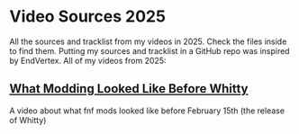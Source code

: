 # Video Sources 2025
All the sources and tracklist from my videos in 2025. Check the files inside to find them. Putting my sources and tracklist in a GitHub repo was inspired by EndVertex. All of my videos from 2025:

## [What Modding Looked Like Before Whitty](https://youtu.be/UwyLKTLvako)
A video about what fnf mods looked like before February 15th (the release of Whitty)
